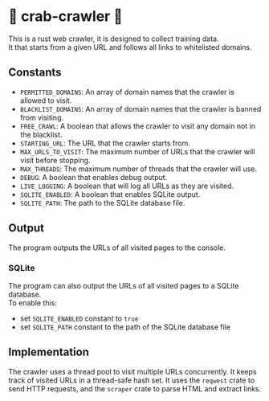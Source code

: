 # 🦀 crab-crawler 🦀 

This is a rust web crawler, it is designed to collect training data.  
It that starts from a given URL and follows all links to whitelisted domains.

## Constants

- `PERMITTED_DOMAINS`: An array of domain names that the crawler is allowed to visit.
- `BLACKLIST_DOMAINS`: An array of domain names that the crawler is banned from visiting.
- `FREE_CRAWL`: A boolean that allows the crawler to visit any domain not in the blacklist.
- `STARTING_URL`: The URL that the crawler starts from.
- `MAX_URLS_TO_VISIT`: The maximum number of URLs that the crawler will visit before stopping.
- `MAX_THREADS`: The maximum number of threads that the crawler will use.
- `DEBUG`: A boolean that enables debug output.
- `LIVE_LOGGING`: A boolean that will log all URLs as they are visited.
- `SQLITE_ENABLED`: A boolean that enables SQLite output.
- `SQLITE_PATH`: The path to the SQLite database file.

## Output

The program outputs the URLs of all visited pages to the console.

### SQLite

The program can also output the URLs of all visited pages to a SQLite database.  
To enable this:
- set `SQLITE_ENABLED` constant to `true`
- set `SQLITE_PATH` constant to the path of the SQLite database file

## Implementation

The crawler uses a thread pool to visit multiple URLs concurrently. It keeps track of visited URLs in a thread-safe hash set. It uses the `reqwest` crate to send HTTP requests, and the `scraper` crate to parse HTML and extract links.

